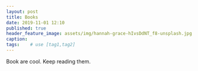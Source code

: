 ```yaml
---
layout: post
title: Books
date: 2019-11-01 12:10
published: true
header_feature_image: assets/img/hannah-grace-hIvsDdNT_f8-unsplash.jpg
caption:
tags:    # use [tag1,tag2]
---
```

Book are cool. Keep reading them.
